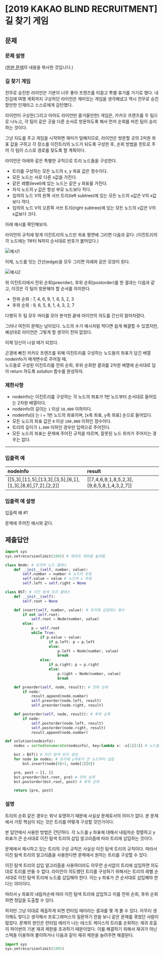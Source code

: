 # [2019 KAKAO BLIND RECRUITMENT] 길 찾기 게임
## 문제
### 문제 설명
([원본 문제](https://programmers.co.kr/learn/courses/30/lessons/42892)의 내용을 복사한 것입니다.)

### 길 찾기 게임

전무로 승진한 라이언은 기분이 너무 좋아 프렌즈를 이끌고 특별 휴가를 가기로 했다.
내친김에 여행 계획까지 구상하던 라이언은 재미있는 게임을 생각해냈고 역시 전무로 승진할만한 인재라고 스스로에게 감탄했다.

라이언이 구상한(그리고 아마도 라이언만 즐거울만한) 게임은, 카카오 프렌즈를 두 팀으로 나누고, 각 팀이 같은 곳을 다른 순서로 방문하도록 해서 먼저 순회를 마친 팀이 승리하는 것이다.

그냥 지도를 주고 게임을 시작하면 재미가 덜해지므로, 라이언은 방문할 곳의 2차원 좌표 값을 구하고 각 장소를 이진트리의 노드가 되도록 구성한 후, 순회 방법을 힌트로 주어 각 팀이 스스로 경로를 찾도록 할 계획이다.

라이언은 아래와 같은 특별한 규칙으로 트리 노드들을 구성한다.

* 트리를 구성하는 모든 노드의 x, y 좌표 값은 정수이다.
* 모든 노드는 서로 다른 x값을 가진다.
* 같은 레벨(level)에 있는 노드는 같은 y 좌표를 가진다.
* 자식 노드의 y 값은 항상 부모 노드보다 작다.
* 임의의 노드 V의 왼쪽 서브 트리(left subtree)에 있는 모든 노드의 x값은 V의 x값보다 작다.
* 임의의 노드 V의 오른쪽 서브 트리(right subtree)에 있는 모든 노드의 x값은 V의 x값보다 크다.

아래 예시를 확인해보자.

라이언의 규칙에 맞게 이진트리의 노드만 좌표 평면에 그리면 다음과 같다. (이진트리의 각 노드에는 1부터 N까지 순서대로 번호가 붙어있다.)

![예시1](https://user-images.githubusercontent.com/77680436/118399237-30348f80-b697-11eb-80dd-e0d02db48a07.png)

이제, 노드를 잇는 간선(edge)을 모두 그리면 아래와 같은 모양이 된다.

![예시2](https://user-images.githubusercontent.com/77680436/118399255-43dff600-b697-11eb-9efd-d4710440f86e.png)

위 이진트리에서 전위 순회(preorder), 후위 순회(postorder)를 한 결과는 다음과 같고, 이것은 각 팀이 방문해야 할 순서를 의미한다.

* 전위 순회 : 7, 4, 6, 9, 1, 8, 5, 2, 3
* 후위 순회 : 9, 6, 5, 8, 1, 4, 3, 2, 7

다행히 두 팀 모두 머리를 모아 분석한 끝에 라이언의 의도를 간신히 알아차렸다.

그러나 여전히 문제는 남아있다. 노드의 수가 예시처럼 적다면 쉽게 해결할 수 있겠지만, 예상대로 라이언은 그렇게 할 생각이 전혀 없었다.

이제 당신이 나설 때가 되었다.

곤경에 빠진 카카오 프렌즈를 위해 이진트리를 구성하는 노드들의 좌표가 담긴 배열 nodeinfo가 매개변수로 주어질 때,  
노드들로 구성된 이진트리를 전위 순회, 후위 순회한 결과를 2차원 배열에 순서대로 담아 return 하도록 solution 함수를 완성하자.

### 제한사항
* nodeinfo는 이진트리를 구성하는 각 노드의 좌표가 1번 노드부터 순서대로 들어있는 2차원 배열이다.
* nodeinfo의 길이는 `1` 이상 `10,000` 이하이다.
* nodeinfo[i] 는 i + 1번 노드의 좌표이며, [x축 좌표, y축 좌표] 순으로 들어있다.
* 모든 노드의 좌표 값은 `0` 이상 `100,000` 이하인 정수이다.
* 트리의 깊이가 `1,000` 이하인 경우만 입력으로 주어진다.
* 모든 노드의 좌표는 문제에 주어진 규칙을 따르며, 잘못된 노드 위치가 주어지는 경우는 없다.

___

### 입출력 예
|nodeinfo|result|
|:---|:---|
|[[5,3],[11,5],[13,3],[3,5],[6,1],[1,3],[8,6],[7,2],[2,2]]|[[7,4,6,9,1,8,5,2,3],[9,6,5,8,1,4,3,2,7]]|

### 입출력 예 설명
입출력 예 #1

문제에 주어진 예시와 같다.

## 제출답안
```python
import sys
sys.setrecursionlimit(1005) # 재귀의 제한을 늘려줌

class Node: # 트리의 노드 클래스
    def __init__(self, number, value):
        self.number = number # 노드의 번호
        self.value = value # 노드의 x 좌표
        self.left = self.right = None

class BST: # 이진 탐색 트리 클래스
    def __init__(self):
        self.root = None

    def insert(self, number, value): # 트리에 삽입하는 함수
        if not self.root:
            self.root = Node(number, value)
        else:
            p = self.root
            while True:
                if p.value > value:
                    if p.left: p = p.left
                    else:
                        p.left = Node(number, value)
                        break
                else:
                    if p.right: p = p.right
                    else:
                        p.right = Node(number, value)
                        break

    def preorder(self, node, result): # 전위 순회
        if node:
            result.append(node.number)
            self.preorder(node.left, result)
            self.preorder(node.right, result)

    def postorder(self, node, result): # 후위 순회
        if node:
            self.postorder(node.left, result)
            self.postorder(node.right, result)
            result.append(node.number)

def solution(nodeinfo):
    nodes = sorted(enumerate(nodeinfo), key=lambda x: -x[1][1]) # 노드를 y 좌표에 대해 내림차순 정렬

    bst = BST() # 이진 탐색 트리 생성
    for node in nodes: # 트리에 y좌표가 큰 노드부터 삽입
        bst.insert(node[0]+1, node[1][0])

    pre, post = [], []
    bst.preorder(bst.root, pre) # 전위 순회
    bst.postorder(bst.root, post) # 후위 순회

    return [pre, post]
```
### 설명
트리의 순회 같은 경우는 워낙 유명하기 때문에 사실상 문제로서의 의미가 없다. 본 문제에서 가장 핵심이 되는 것은 트리를 어떻게 구성할 것인가이다.

본 답안에서 사용한 방법은 간단하다. 각 노드를 y 좌표에 대해서 내림차순 정렬하고 y 좌표가 큰 순서대로 이진 탐색 트리의 삽입 알고리즘에 따라 트리에 삽입하는 것이다.

문제에서 제시하고 있는 트리의 구성 규칙은 사실상 이진 탐색 트리의 규칙이다. 따라서 이진 탐색 트리의 알고리즘을 사용한다면 문제에서 원하는 트리를 구성할 수 있다.

이진 탐색 트리의 삽입 알고리즘을 사용하더라도 아무런 순서없이 트리에 삽입하면 의도대로 트리를 만들 수 없다. 라이언이 의도했던 트리를 구성하기 위해서는 
트리의 레벨 순서대로 이진 탐색 트리에 노드를 삽입해야 한다. 이는 y 좌표가 큰 순서대로 삽입해야 한다는 의미이다.

따라서 y 좌표의 내림차순에 따라 이진 탐색 트리에 삽입하고 이를 전위 순회, 후위 순회하면 정답을 도출할 수 있다.

하지만 그냥 이대로 제출하게 되면 런타임 에러라는 결과를 몇 개 볼 수 있다. 아무리 생각해도 맞다고 생각해서 프로그래머스의 질문하기 란을 보니 같은 문제를 겪었던 사람이 많았다. 
문제의 원인은 런타임 에러가 나는 테스트 케이스의 트리를 순회하는 재귀 호출이 파이썬의 기본 재귀 제한을 초과하기 때문이었다. 이를 해결하기 위해서 재귀가 아닌 스택을 이용하여 풀이하거나 
다음과 같이 재귀 제한을 늘려주면 해결된다.
```python
import sys
sys.setrecursionlimit(1005)
```
